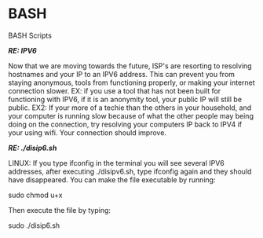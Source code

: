 # BASH
BASH Scripts

***RE: IPV6***

Now that we are moving towards the future, ISP's are resorting to resolving hostnames and your IP to an 
IPV6 address. This can prevent you from staying anonymous, tools from functioning properly, or making your
internet connection slower. EX: if you use a tool that has not been built for functioning with IPV6, if it
is an anonymity tool, your public IP will still be public. EX2: If your more of a techie than the others in
your household, and your computer is running slow because of what the other people may being doing on the connection,
try resolving your computers IP back to IPV4 if your using wifi. Your connection should improve.

***RE: ./disip6.sh***

LINUX: If you type ifconfig in the terminal you will see several IPV6 addresses, after executing ./disipv6.sh,
type ifconfig again and they should have disappeared.
You can make the file executable by running:

sudo chmod u+x

Then execute the file by typing:

sudo ./disip6.sh
